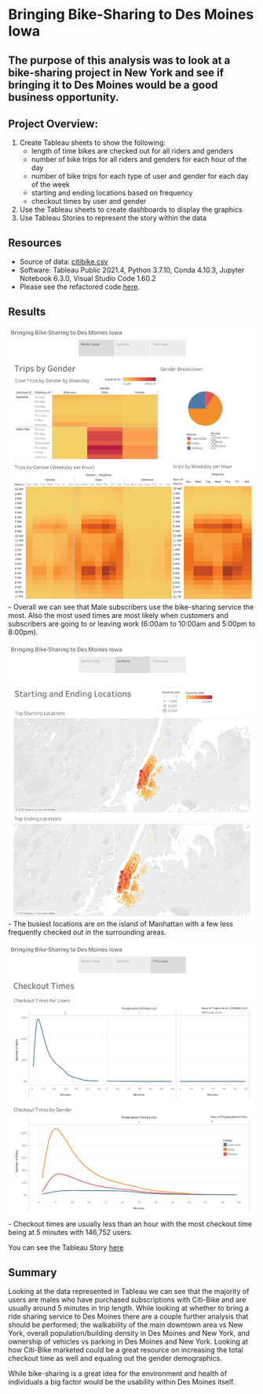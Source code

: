 # Bringing Bike-Sharing to Des Moines Iowa

## The purpose of this analysis was to look at a bike-sharing project in New York and see if bringing it to Des Moines would be a good business opportunity. 

## Project Overview:
1. Create Tableau sheets to show the following:
    - length of time bikes are checked out for all riders and genders
    - number of bike trips for all riders and genders for each hour of the day
    - number of bike trips for each type of user and gender for each day of the week
    - starting and ending locations based on frequency
    - checkout times by user and gender
2. Use the Tableau sheets to create dashboards to display the graphics 
3. Use Tableau Stories to represent the story within the data

## Resources
- Source of data: [citibike.csv](https://github.com/mthalken/bikesharing/blob/main/.gitattributes)
- Software: Tableau Public 2021.4, Python 3.7.10, Conda 4.10.3, Jupyter Notebook 6.3.0, Visual Studio Code 1.60.2
- Please see the refactored code [here]().

## Results 

![png](https://github.com/mthalken/bikesharing/blob/main/Images/gender_usage.png)   
    - Overall we can see that Male subscribers use the bike-sharing service the most. Also the most used times are most likely when customers and subscribers are going to or leaving work (6:00am to 10:00am and 5:00pm to 8:00pm).

![png](https://github.com/mthalken/bikesharing/blob/main/Images/locations.png)
    - The busiest locations are on the island of Manhattan with a few less frequently checked out in the surrounding areas.

![png](https://github.com/mthalken/bikesharing/blob/main/Images/time_usage.png)
    - Checkout times are usually less than an hour with the most checkout time being at 5 minutes with 146,752 users.

You can see the Tableau Story [here](https://public.tableau.com/views/CitiBike_16393510557750/Story1?:language=en-US&publish=yes&:display_count=n&:origin=viz_share_link)


## Summary
Looking at the data represented in Tableau we can see that the majority of users are males who have purchased subscriptions with Citi-Bike and are usually around 5 minutes in trip length. While looking at whether to bring a ride sharing service to Des Moines there are a couple further analysis that should be performed; the walkability of the main downtown area vs New York, overall population/building density in Des Moines and New York, and ownership of vehicles vs parking in Des Moines and New York. Looking at how Citi-Bike marketed could be a great resource on increasing the total checkout time as well and equaling out the gender demographics. 

While bike-sharing is a great idea for the environment and health of individuals a big factor would be the usability within Des Moines itself.

